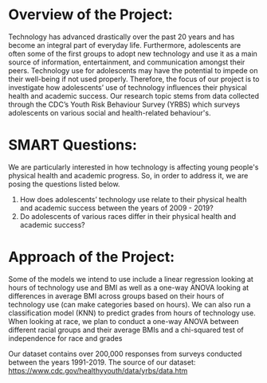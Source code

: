 # Overview of the Project: 
Technology has advanced drastically over the past 20 years and has become an integral part of everyday life. Furthermore, adolescents are often some of the first groups to adopt new technology and use it as a main source of information, entertainment, and communication amongst their peers. Technology use for adolescents may have the potential to impede on their well-being if not used properly. Therefore, the focus of our project is to investigate how adolescents’ use of technology influences their physical health and academic success.  Our research topic stems from data collected through the CDC’s Youth Risk Behaviour Survey (YRBS) which surveys adolescents on various social and health-related behaviour's. 
 
# SMART Questions: 
We are particularly interested in how technology is affecting young people's physical
health and academic progress. So, in order to address it, we are posing the 
questions listed below.
1. How does adolescents’ technology use relate to their physical health and
 academic success between the years of 2009 - 2019?
2. Do adolescents of various races differ in their physical health
and academic success?
 
# Approach of the Project: 
Some of the models we intend to use include a linear regression looking at hours of technology use and BMI as well as a one-way ANOVA looking at differences in average BMI across groups based on their hours of technology use (can make categories based on hours). We can also run a classification model (KNN) to predict grades from hours of technology use. When looking at race, we plan to conduct a one-way ANOVA between different racial groups and their average BMIs and a chi-squared test of independence for race and grades 
 
Our dataset contains over 200,000 responses from surveys conducted between the years 1991-2019. The source of our dataset: https://www.cdc.gov/healthyyouth/data/yrbs/data.htm

